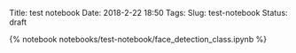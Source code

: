 Title: test notebook
Date: 2018-2-22 18:50
Tags:
Slug: test-notebook
Status: draft

{% notebook notebooks/test-notebook/face_detection_class.ipynb %}